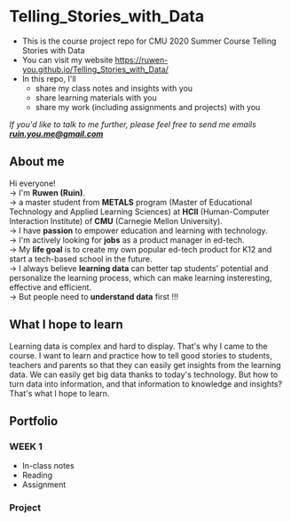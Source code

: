 # Telling_Stories_with_Data
* This is the course project repo for CMU 2020 Summer Course Telling Stories with Data
* You can visit my website https://ruwen-you.github.io/Telling_Stories_with_Data/
* In this repo, I'll
  * share my class notes and insights with you
  * share learning materials with you
  * share my work (including assignments and projects) with you
  
*If you'd like to talk to me further, please feel free to send me emails **ruin.you.me@gmail.com***

## About me
Hi everyone! <br>
-> I'm **Ruwen (Ruin)**. <br>
-> a master student from **METALS** program (Master of Educational Technology and Applied Learning Sciences) at **HCII** (Human-Computer Interaction Institute) of **CMU** (Carnegie Mellon University). <br>
-> I have **passion** to empower education and learning with technology. <br>
-> I'm actively looking for **jobs** as a product manager in ed-tech. <br>
-> My **life goal** is to create my own popular ed-tech product for K12 and start a tech-based school in the future. <br>
-> I always believe **learning data** can better tap students' potential and personalize the learning process, which can make learning insteresting, effective and efficient. <br>
-> But people need to **understand data** first !!! <br>

## What I hope to learn
Learning data is complex and hard to display. That's why I came to the course. I want to learn and practice how to tell good stories to students, teachers and parents so that they can easily get insights from the learning data. We can easily get big data thanks to today's technology. But how to turn data into information, and that information to knowledge and insights? That's what I hope to learn.

## Portfolio

### WEEK 1
  * In-class notes
  * Reading
  * Assignment
  
### Project
